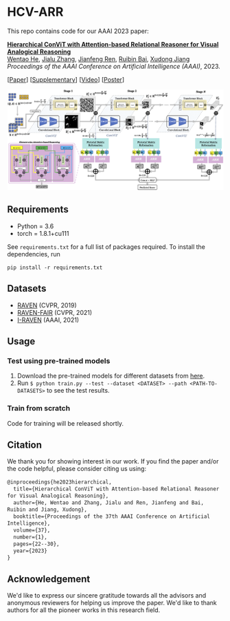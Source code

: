 # HCV-ARR
This repo contains code for our AAAI 2023 paper: 

[**Hierarchical ConViT with Attention-based Relational Reasoner for Visual Analogical Reasoning**]()  
[Wentao He](https://wentaoheunnc.github.io/), [Jialu Zhang](https://scholar.google.com/citations?hl=en&user=kec4TpMAAAAJ), [Jianfeng Ren](https://research.nottingham.edu.cn/en/persons/jianfeng-ren), [Ruibin Bai](http://www.cs.nott.ac.uk/~znzbrbb/), [Xudong Jiang](https://personal.ntu.edu.sg/exdjiang/default.htm)  
*Proceedings of the AAAI Conference on Artificial Intelligence (AAAI)*, 2023. 

[[Paper](https://ojs.aaai.org/index.php/AAAI/article/view/25072)] [[Supplementary](https://drive.google.com/file/d/1JlIRvlWm6XLhi0y-IW5W5bei4eqXNONO/view?usp=sharing)] [[Video](https://drive.google.com/file/d/1ZiwTPw2T0QUBcVJRh8Q7mvpN2pf3wECW/view?usp=sharing)] [[Poster](https://drive.google.com/file/d/1dr70H58dDlsY49k7O0-FdkLFJaVMelIN/view?usp=sharing)] 

![architecture](figures/block-diagram.png)


## Requirements
* Python = 3.6
* torch = 1.8.1+cu111

See `requirements.txt` for a full list of packages required. To install the dependencies, run 
```
pip install -r requirements.txt
```

## Datasets
* [RAVEN](https://github.com/WellyZhang/RAVEN) (CVPR, 2019)
* [RAVEN-FAIR](https://github.com/yanivbenny/RAVEN_FAIR) (CVPR, 2021)
* [I-RAVEN](https://github.com/husheng12345/SRAN) (AAAI, 2021)

## Usage

### Test using pre-trained models
1. Download the pre-trained models for different datasets from [here](https://drive.google.com/drive/folders/1dwefHHAPMEy_4M040VSq3PLMlOokADDG?usp=share_link). 
2. Run `$ python train.py --test --dataset <DATASET> --path <PATH-TO-DATASETS>` to see the test results. 

### Train from scratch
Code for training will be released shortly. 

## Citation
We thank you for showing interest in our work. 
If you find the paper and/or the code helpful, please consider citing us using:

```
@inproceedings{he2023hierarchical,
  title={Hierarchical ConViT with Attention-based Relational Reasoner for Visual Analogical Reasoning},
  author={He, Wentao and Zhang, Jialu and Ren, Jianfeng and Bai, Ruibin and Jiang, Xudong},
  booktitle={Proceedings of the 37th AAAI Conference on Artificial Intelligence},
  volume={37},
  number={1},
  pages={22--30},
  year={2023}
}
```

## Acknowledgement

We'd like to express our sincere gratitude towards all the advisors and anonymous reviewers for helping us improve the paper. We'd like to thank authors for all the pioneer works in this research field. 
